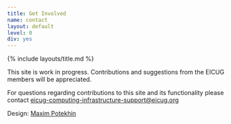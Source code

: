 ```yaml
---
title: Get Involved
name: contact
layout: default
level: 0
div: yes
---
```

{% include layouts/title.md %}

This site is work in progress. Contributions and suggestions from the EICUG members will be appreciated.

For questions regarding contributions to this site and its functionality please contact
<a href="mailto:eicug-computing-infrastructure-support@eicug.org">
eicug-computing-infrastructure-support@eicug.org</a>

Design: <a href="mailto:potekhin@bnl.gov">Maxim Potekhin</a>
